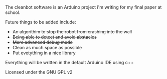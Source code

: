 The cleanbot software is an Arduino project i'm writing for my final paper at school.

Future things to be added include:
- ~~An algorithim to stop the robot from crashing into the wall~~
- ~~Being able to detect and avoid abstacles~~
- ~~More advanced debug mode~~
- Clean as much space as possible
- Put evetything in a nice library

Everything will be written in the default Arduino IDE using c++

Licensed under the GNU GPL v2

